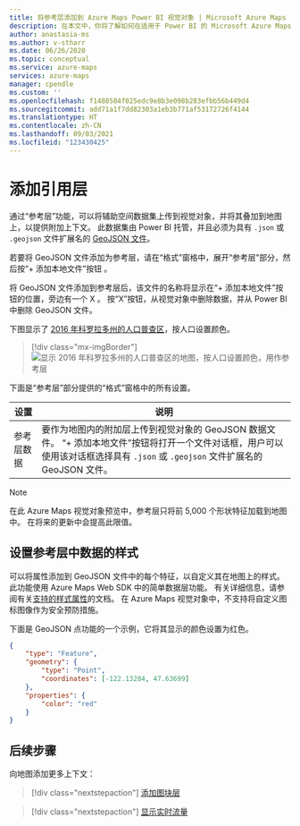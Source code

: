```yaml
---
title: 将参考层添加到 Azure Maps Power BI 视觉对象 | Microsoft Azure Maps
description: 在本文中，你将了解如何在适用于 Power BI 的 Microsoft Azure Maps 视觉对象中使用参考层。
author: anastasia-ms
ms.author: v-stharr
ms.date: 06/26/2020
ms.topic: conceptual
ms.service: azure-maps
services: azure-maps
manager: cpendle
ms.custom: ''
ms.openlocfilehash: f1488584f025edc9e8b3e098b283efbb56b449d4
ms.sourcegitcommit: add71a1f7dd82303a1eb3b771af53172726f4144
ms.translationtype: HT
ms.contentlocale: zh-CN
ms.lasthandoff: 09/03/2021
ms.locfileid: "123430425"
---
```

# <a name="add-a-reference-layer"></a>添加引用层

通过“参考层”功能，可以将辅助空间数据集上传到视觉对象，并将其叠加到地图上，以提供附加上下文。 此数据集由 Power BI 托管，并且必须为具有 `.json` 或 `.geojson` 文件扩展名的 [GeoJSON 文件](https://wikipedia.org/wiki/GeoJSON)。

若要将 GeoJSON 文件添加为参考层，请在“格式”窗格中，展开“参考层”部分，然后按“+ 添加本地文件”按钮   。

将 GeoJSON 文件添加到参考层后，该文件的名称将显示在“+ 添加本地文件”按钮的位置，旁边有一个 X 。 按“X”按钮，从视觉对象中删除数据，并从 Power BI 中删除 GeoJSON 文件。

下图显示了 [2016 年科罗拉多州的人口普查区](https://github.com/Azure-Samples/AzureMapsCodeSamples/tree/master/AzureMapsCodeSamples/Common/data/geojson)，按人口设置颜色。

> [!div class="mx-imgBorder"]
> ![显示 2016 年科罗拉多州的人口普查区的地图，按人口设置颜色，用作参考层](media/power-bi-visual/reference-layer-CO-census-tract.png)

下面是“参考层”部分提供的“格式”窗格中的所有设置。

| 设置              | 说明   |
|----------------------|---------------|
| 参考层数据 | 要作为地图内的附加层上传到视觉对象的 GeoJSON 数据文件。 “+ 添加本地文件”按钮将打开一个文件对话框，用户可以使用该对话框选择具有 `.json` 或 `.geojson` 文件扩展名的 GeoJSON 文件。 |

> [!NOTE]
> 在此 Azure Maps 视觉对象预览中，参考层只将前 5,000 个形状特征加载到地图中。 在将来的更新中会提高此限值。

## <a name="styling-data-in-a-reference-layer"></a>设置参考层中数据的样式

可以将属性添加到 GeoJSON 文件中的每个特征，以自定义其在地图上的样式。 此功能使用 Azure Maps Web SDK 中的简单数据层功能。 有关详细信息，请参阅有关[支持的样式属性](spatial-io-add-simple-data-layer.md#default-supported-style-properties)的文档。 在 Azure Maps 视觉对象中，不支持将自定义图标图像作为安全预防措施。

下面是 GeoJSON 点功能的一个示例，它将其显示的颜色设置为红色。

```json
{
    "type": "Feature",
    "geometry": {
        "type": "Point",
        "coordinates": [-122.13284, 47.63699]
    },
    "properties": {
        "color": "red"
    }
}
```
## <a name="next-steps"></a>后续步骤

向地图添加更多上下文：

> [!div class="nextstepaction"]
> [添加图块层](power-bi-visual-add-tile-layer.md)

> [!div class="nextstepaction"]
> [显示实时流量](power-bi-visual-show-real-time-traffic.md)
